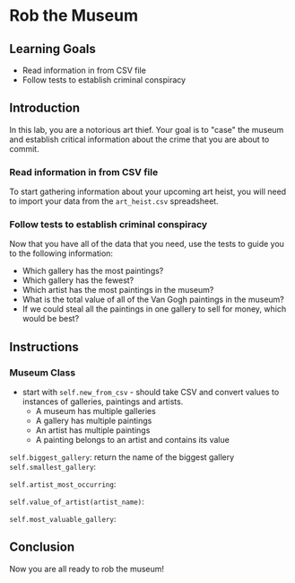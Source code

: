 # Rob the Museum

## Learning Goals

- Read information in from CSV file
- Follow tests to establish criminal conspiracy

## Introduction
In this lab, you are a notorious art thief. Your goal is to "case" the museum and establish critical information about the  crime that you are about to commit. 

### Read information in from CSV file
To start gathering information about your upcoming art heist, you will need to import your data from the `art_heist.csv` spreadsheet. 

### Follow tests to establish criminal conspiracy
Now that you have all of the data that you need, use the tests to guide you to the following information:

* Which gallery has the most paintings?
* Which gallery has the fewest?
* Which artist has the most paintings in the museum?
* What is the total value of all of the Van Gogh paintings in the museum?
* If we could steal all the paintings in one gallery to sell for money, which would be best?

## Instructions

### Museum Class


- start with `self.new_from_csv` - should take CSV and convert values to instances of
galleries, paintings and artists.
  - A museum has multiple galleries
  - A gallery has multiple paintings
  - An artist has multiple paintings
  - A painting belongs to an artist and contains its value

`self.biggest_gallery`:
return the name of the biggest gallery
`self.smallest_gallery`:

`self.artist_most_occurring`:

`self.value_of_artist(artist_name)`:

`self.most_valuable_gallery`:


## Conclusion
Now you are all ready to rob the museum!
